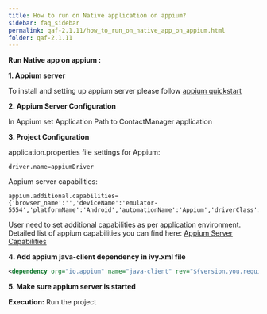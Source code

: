 ```yaml
---
title: How to run on Native application on appium?
sidebar: faq_sidebar
permalink: qaf-2.1.11/how_to_run_on_native_app_on_appium.html
folder: qaf-2.1.11
---
```


**Run Native app on appium :**

**1. Appium server**

To install and setting up appium server please follow [appium quickstart](http://appium.io/docs/en/2.0/quickstart/)
   
**2. Appium Server Configuration**

In Appium set Application Path to ContactManager application
   
**3. Project Configuration**

application.properties file settings for Appium:

```properties
driver.name=appiumDriver
```

Appium server capabilities:

```properties
appium.additional.capabilities= {'browser_name':'','deviceName':'emulator-5554','platformName':'Android','automationName':'Appium','driverClass':'io.appium.java_client.android.AndroidDriver'}
```

User need to set additional capabilities as per application environment. Detailed list of appium capabilities you can find here: [Appium Server Capabilities](http://appium.io/docs/en/2.0/guides/caps/)
   
**4. Add appium java-client dependency in ivy.xml file**

```xml
<dependency org="io.appium" name="java-client" rev="${version.you.require}"/>
```
   
**5. Make sure appium server is started**
 

**Execution:**
Run the project
